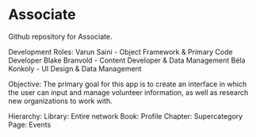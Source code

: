 # Associate
Github repository for Associate.

Development Roles: Varun Saini - Object Framework & Primary Code Developer Blake Branvold - Content Developer & Data Management Béla Konkoly - UI Design & Data Management

Objective: The primary goal for this app is to create an interface in which the user can input and manage volunteer information, as well as research new organizations to work with.

Hierarchy:
Library: Entire network
Book: Profile
Chapter: Supercategory
Page: Events

